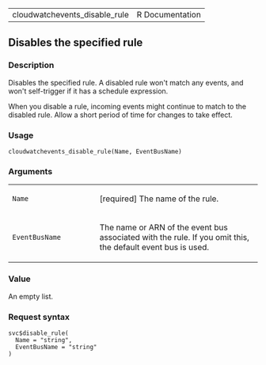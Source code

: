 <table style="width: 100%;">
<tbody>
<tr class="odd">
<td>cloudwatchevents_disable_rule</td>
<td style="text-align: right;">R Documentation</td>
</tr>
</tbody>
</table>

## Disables the specified rule

### Description

Disables the specified rule. A disabled rule won't match any events, and
won't self-trigger if it has a schedule expression.

When you disable a rule, incoming events might continue to match to the
disabled rule. Allow a short period of time for changes to take effect.

### Usage

    cloudwatchevents_disable_rule(Name, EventBusName)

### Arguments

<table>
<colgroup>
<col style="width: 35%" />
<col style="width: 65%" />
</colgroup>
<tbody>
<tr class="odd">
<td><code id="cloudwatchevents_disable_rule_:_Name">Name</code></td>
<td><p>[required] The name of the rule.</p></td>
</tr>
<tr class="even">
<td><code
id="cloudwatchevents_disable_rule_:_EventBusName">EventBusName</code></td>
<td><p>The name or ARN of the event bus associated with the rule. If you
omit this, the default event bus is used.</p></td>
</tr>
</tbody>
</table>

### Value

An empty list.

### Request syntax

    svc$disable_rule(
      Name = "string",
      EventBusName = "string"
    )
